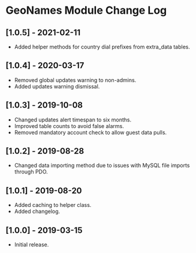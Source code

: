 
# GeoNames Module Change Log

## [1.0.5] - 2021-02-11

- Added helper methods for country dial prefixes from extra_data tables.

## [1.0.4] - 2020-03-17

- Removed global updates warning to non-admins.
- Added updates warning dismissal.

## [1.0.3] - 2019-10-08

- Changed updates alert timespan to six months.
- Improved table counts to avoid false alarms.
- Removed mandatory account check to allow guest data pulls.

## [1.0.2] - 2019-08-28

- Changed data importing method due to issues with MySQL file imports through PDO.

## [1.0.1] - 2019-08-20

- Added caching to helper class.
- Added changelog.

## [1.0.0] - 2019-03-15

- Initial release.

